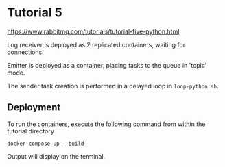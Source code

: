 # Tutorial 5

https://www.rabbitmq.com/tutorials/tutorial-five-python.html

Log receiver is deployed as 2 replicated containers, waiting for connections.

Emitter is deployed as a container, placing tasks to the queue in 'topic' mode.

The sender task creation is performed in a delayed loop in `loop-python.sh`.




## Deployment

To run the containers, execute the following command from within the tutorial directory.
```
docker-compose up --build
```

Output will display on the terminal.